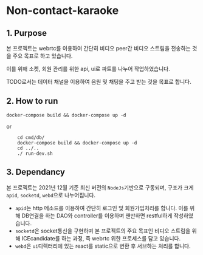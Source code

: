 # Non-contact-karaoke


## 1. Purpose

본 프로젝트는 webrtc를 이용하여 간단히 비디오 peer간 비디오 스트림을 전송하는 것을 주요 목표로 하고 있습니다.

이를 위해 소켓, 회원 관리를 위한 api, ui로 파트를 나누어 작업하였습니다.

TODO로서는 데이터 채널을 이용하여 음원 및 채팅을 주고 받는 것을 목표로 합니다.

## 2. How to run

```
docker-compose build && docker-compose up -d

```

or

```
    cd cmd/db/
    docker-compose build && docker-compose up -d
    cd ../..
    ./ run-dev.sh
```

## 3. Dependancy
본 프로젝트는 2021년 12월 기준 최신 버전의 `NodeJs`기반으로 구동되며, 구조가 크게 `apid`, `socketd`, `webd`으로 나누어집니다.

- `apid`는 http 메소드를 이용하여 간단히 로그인 및 회원가입처리를 합니다. 이를 위해 DB연결을 하는 DAO와 controller를 이용하며 왠만하면 restful하게 작성하였습니다.
- `socketd`은 socket통신을 구현하며 본 프로젝트의 주요 목표인 비디오 스트림을 위해 ICEcandidate를 하는 과정, 즉 webrtc 위한 프로세스를 담고 있습니다.
- `webd`은 `ui`디렉터리에 있는 react를 static으로 변환 후 서브하는 처리를 합니다.
